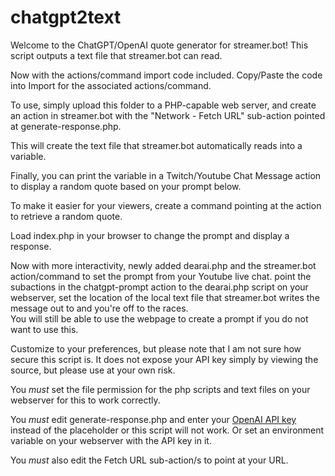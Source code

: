 # chatgpt2text

Welcome to the ChatGPT/OpenAI quote generator for streamer.bot!
This script outputs a text file that streamer.bot can read.

Now with the actions/command import code included. Copy/Paste the code into Import for the associated actions/command.

To use, simply upload this folder to a PHP-capable web server,
and create an action in streamer.bot with the "Network - Fetch URL" sub-action pointed at generate-response.php.

This will create the text file that streamer.bot automatically reads into a variable.

Finally, you can print the variable in a Twitch/Youtube Chat Message action to display a random quote based on your prompt below.

To make it easier for your viewers, create a command pointing at the action to retrieve a random quote.

Load index.php in your browser to change the prompt and display a response.

Now with more interactivity, newly added dearai.php and the streamer.bot action/command to set the prompt from your Youtube live chat.
point the subactions in the chatgpt-prompt action to the dearai.php script on your webserver, set the location of the local text file that streamer.bot writes the message out to and you're off to the races.  
You will still be able to use the webpage to create a prompt if you do not want to use this.

Customize to your preferences, but please note that I am not sure how secure this script is.
It does not expose your API key simply by viewing the source, but please use at your own risk.

You *must* set the file permission for the php scripts and text files on your webserver for this to work correctly.

You *must* edit generate-response.php and enter your [OpenAI API key](https://platform.openai.com/account/api-keys) instead of the placeholder or this script will not work. Or set an environment variable on your webserver with the API key in it.

You *must* also edit the Fetch URL sub-action/s to point at your URL.
